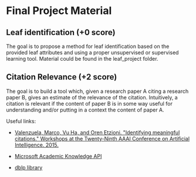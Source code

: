 # Final Project Material


## Leaf identification (+0 score)

The goal is to propose a method for leaf identification based on the provided leaf attributes and using a proper unsupervised or supervised learning tool.
Material could be found in the leaf_project folder.

## Citation Relevance (+2 score)

The goal is to build a tool which, given a research paper A citing a research paper B, gives an estimate of the relevance of the citation.
Intuitively, a citation is relevant if the content of paper B is in some way useful for understanding and/or putting in a context the content of paper A.

Useful links:

 * [Valenzuela, Marco, Vu Ha, and Oren Etzioni. "Identifying meaningful citations." Workshops at the Twenty-Ninth AAAI Conference on Artificial Intelligence. 2015.](https://journals.plos.org/plosone/article?id=10.1371/journal.pone.0162364)

 * [Microsoft Academic Knowledge API](https://labs.cognitive.microsoft.com/en-us/project-academic-knowledge)

 * [dblp library](https://dblp.uni-trier.de/faq/13501473)